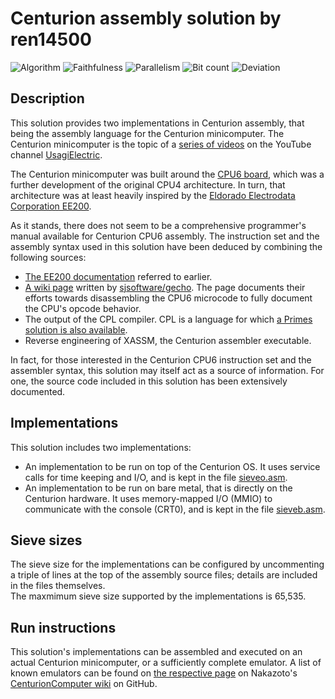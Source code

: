 # Centurion assembly solution by ren14500

![Algorithm](https://img.shields.io/badge/Algorithm-base-green)
![Faithfulness](https://img.shields.io/badge/Faithful-no-yellowgreen)
![Parallelism](https://img.shields.io/badge/Parallel-no-green)
![Bit count](https://img.shields.io/badge/Bits-1-green)
![Deviation](https://img.shields.io/badge/Deviation-sievesize-blue)

## Description

This solution provides two implementations in Centurion assembly, that being the assembly language for the Centurion minicomputer. The Centurion minicomputer is the topic of a [series of videos](https://youtube.com/playlist?list=PLnw98JPyObn0wJFdbcRDP7LMz8Aw2T97V) on the YouTube channel [UsagiElectric](https://www.youtube.com/@UsagiElectric).

The Centurion minicomputer was built around the [CPU6 board](https://github.com/Nakazoto/CenturionComputer/wiki/CPU6-Board), which was a further development of the original CPU4 architecture. In turn, that architecture was at least heavily inspired by the [Eldorado Electrodata Corporation EE200](https://github.com/Nakazoto/CenturionComputer/tree/main/Computer/EE200).

As it stands, there does not seem to be a comprehensive programmer's manual available for Centurion CPU6 assembly. The instruction set and the assembly syntax used in this solution have been deduced by combining the following sources:

- [The EE200 documentation](https://github.com/Nakazoto/CenturionComputer/tree/main/Computer/EE200) referred to earlier.
- [A wiki page](https://github.com/sjsoftware/centurion-cpu6/wiki/Centurion-CPU6-Instruction-Reference) written by [sjsoftware/gecho](https://github.com/sjsoftware). The page documents their efforts towards disassembling the CPU6 microcode to fully document the CPU's opcode behavior.
- The output of the CPL compiler. CPL is a language for which [a Primes solution is also available](../../PrimeCenturionPL/solution_1/).
- Reverse engineering of XASSM, the Centurion assembler executable.

In fact, for those interested in the Centurion CPU6 instruction set and the assembler syntax, this solution may itself act as a source of information. For one, the source code included in this solution has been extensively documented.

## Implementations

This solution includes two implementations:

- An implementation to be run on top of the Centurion OS. It uses service calls for time keeping and I/O, and is kept in the file [sieveo.asm](sieveo.asm).
- An implementation to be run on bare metal, that is directly on the Centurion hardware. It uses memory-mapped I/O (MMIO) to communicate with the console (CRT0), and is kept in the file [sieveb.asm](sieveb.asm).

## Sieve sizes

The sieve size for the implementations can be configured by uncommenting a triple of lines at the top of the assembly source files; details are included in the files themselves.  
The maxmimum sieve size supported by the implementations is 65,535.

## Run instructions

This solution's implementations can be assembled and executed on an actual Centurion minicomputer, or a sufficiently complete emulator. A list of known emulators can be found on [the respective page](https://github.com/Nakazoto/CenturionComputer/wiki/Emulators-and-Simulations) on Nakazoto's [CenturionComputer wiki](https://github.com/Nakazoto/CenturionComputer/wiki) on GitHub.
